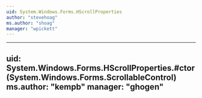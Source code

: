```yaml
---
uid: System.Windows.Forms.HScrollProperties
author: "stevehoag"
ms.author: "shoag"
manager: "wpickett"
---
```


---
uid: System.Windows.Forms.HScrollProperties.#ctor(System.Windows.Forms.ScrollableControl)
ms.author: "kempb"
manager: "ghogen"
---
